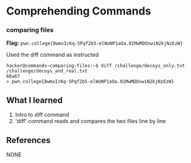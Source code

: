 # Comprehending Commands 

### comparing files

**Flag:** `pwn.college{8wmxIcKq-SPqf2b5-elWoNP1aOa.01MwMDOxwiN2kjNzEzW}`

Used the diff command as instructed 

```
hacker@commands~comparing-files:~$ diff /challenge/decoys_only.txt /challenge/decoys_and_real.txt
66a67
> pwn.college{8wmxIcKq-SPqf2b5-elWoNP1aOa.01MwMDOxwiN2kjNzEzW}
```

## What I learned

1. Intro to diff command
2. 'diff' command reads and compares the two files line by line 

## References

NONE 
